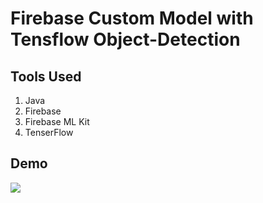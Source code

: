 # Firebase Custom Model with Tensflow Object-Detection
## Tools Used
1. Java
2. Firebase
3. Firebase ML Kit
4. TenserFlow

## Demo
![](https://firebasestorage.googleapis.com/v0/b/object-detection-fa277.appspot.com/o/demoimagepreviewobject_50.jpeg?alt=media&token=8157c6eb-20a1-4286-bb28-16bb73d9bd64)
